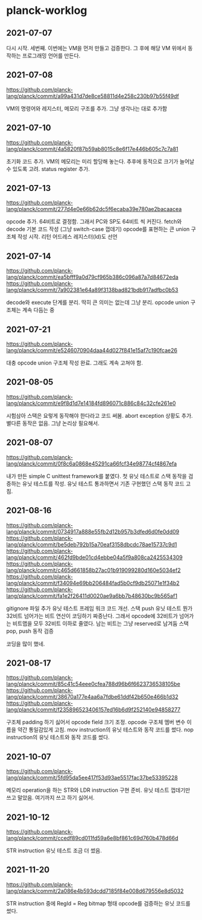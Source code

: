 # planck-worklog

## 2021-07-07
다시 시작.
세번째.
이번에는 VM을 먼저 만들고 검증한다. 그 후에 해당 VM 위에서 동작하는 프로그래밍 언어를 만든다.

## 2021-07-08
https://github.com/planck-lang/planck/commit/a99a431d7de8ce58811d4e258c230b97b55f49df

VM의 명령어와 레지스터, 메모리 구조를 추가.
그냥 생각나는 대로 추가함

## 2021-07-10
https://github.com/planck-lang/planck/commit/4a5820f87b59ab8015c8e6f17e446b605c7c7a81

초기화 코드 추가.
VM의 메모리는 미리 할당해 놓는다. 추후에 동적으로 크기가 늘어날 수 있도록 고려.
status register 추가.

## 2021-07-13
https://github.com/planck-lang/planck/commit/277d4e0e66b62dc5f6ecaba39e780ae2bacaacea

opcode 추가.
64비트로 결정함. 그래서 PC와 SP도 64비트 씩 커진다.
fetch와 decode 기본 코드 작성 (그냥 switch-case 껍데기)
opcode를 표현하는 큰 union 구조체 작성 시작.
리턴 어드레스 레지스터(ld)도 선언

## 2021-07-14
https://github.com/planck-lang/planck/commit/ea5bfff9a0d79cf965b386c096a87a7d84672eda
https://github.com/planck-lang/planck/commit/7a902381e64a89f3138bad821bdb917adfbc0b53

decode와 execute 단계를 분리. 딱히 큰 의미는 없는데 그냥 분리.
opcode union 구조체는 계속 다듬는 중

## 2021-07-21
https://github.com/planck-lang/planck/commit/e5246070904daa44d027f841e15af7c190fcae26

대충 opcode union 구조체 작성 완료. 그래도 계속 고쳐야 함.

## 2021-08-05
https://github.com/planck-lang/planck/commit/e9f8d1d7e14184fd896071c886c84c32cfe261e0

시험삼아 스택은 요렇게 동작해야 한다라고 코드 써봄.
abort exception 상황도 추가. 별다른 동작은 없음. 그냥 논리상 필요해서.

## 2021-08-07
https://github.com/planck-lang/planck/commit/0f8c6a0868e45291ca66fcf34e98774cf4867efa

내가 만든 simple C unittest framework를 붙였다.
첫 유닛 테스트로 스택 동작을 검증하는 유닛 테스트를 작성.
유닛 테스트 통과하면서 기존 구현했던 스택 동작 코드 고침.

## 2021-08-16
https://github.com/planck-lang/planck/commit/0734917a888e55fb2d12b957b3dfed6d0fe0dd09
https://github.com/planck-lang/planck/commit/be5deb792b15a70eaf3158dbcdc78ae15737c9d1
https://github.com/planck-lang/planck/commit/462fd9bde01cd4ebbe04a5f9a808ca2425534309
https://github.com/planck-lang/planck/commit/c465d661858b27ac01b919099280d160e5034ef2
https://github.com/planck-lang/planck/commit/f34094e69bb206484fad5b0cf9db25071e1f34b2
https://github.com/planck-lang/planck/commit/fa1e2f26411d0020ae9a6bb7b48630bc9b565af1

gitignore 파일 추가
유닛 테스트 프레임 워크 코드 개선.
스택 push 유닛 테스트
뭔가 32비트 넘어가는 비트 연산이 코딩하기 짜증난다. 그래서 opcode에 32비트가 넘어가는 비트맵을 모두 32비트 이하로 줄였다. 남는 비트는 그냥 reserved로 남겨둠
스택 pop, push 동작 검증

코딩을 많이 했네.

## 2021-08-17
https://github.com/planck-lang/planck/commit/85c41c54eee0cfea788d96b6f6623736538105be
https://github.com/planck-lang/planck/commit/38670a177e4aa6a7fdbe61ddf42b650e466b1d32
https://github.com/planck-lang/planck/commit/f235896523406157ed16b6d9f252140e94858277

구조체 padding 하기 싫어서 opcode field 크기 조정.
opcode 구조체 멤버 변수 이름을 약간 통일감있게 고침.
mov instruction의 유닛 테스트와 동작 코드를 썼다.
nop instruction의 유닛 테스트와 동작 코드를 썼다.

## 2021-10-07
https://github.com/planck-lang/planck/commit/5fd95da5ee417f53d93ae5517fac37be53395228

메모리 operation을 하는 STR와 LDR instruction 구현 준비.
유닛 테스트 껍데기만 쓰고 말았음. 여기까지 쓰고 하기 싫어서.

## 2021-10-12
https://github.com/planck-lang/planck/commit/ccedf89cd011fd59a6e8bf861c69d760b478d66d

STR instruction 유닛 테스트 조금 더 썼음.

## 2021-11-20
https://github.com/planck-lang/planck/commit/2a086e4b593dcdd7185f84e008d679556e8d5032

STR instruction 중에 RegId = Reg bitmap 형태 opcode를 검증하는 유닛 코드를 썼다.